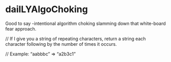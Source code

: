 # dailLYAlgoChoking
Good to say -intentional algorithm choking slamming down that white-board fear approach. 

// If I give you a string of repeating characters, return a string each character following by the number of times it occurs.

// Example: “aabbbc” => “a2b3c1”
